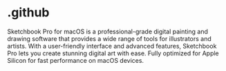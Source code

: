 # .github
Sketchbook Pro for macOS is a professional-grade digital painting and drawing software that provides a wide range of tools for illustrators and artists. With a user-friendly interface and advanced features, Sketchbook Pro lets you create stunning digital art with ease. Fully optimized for Apple Silicon for fast performance on macOS devices.
